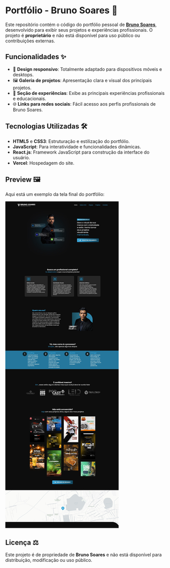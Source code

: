 # Portfólio - Bruno Soares 💼

Este repositório contém o código do portfólio pessoal de **[Bruno Soares](https://bruno-soares-portfolio.vercel.app/)**, desenvolvido para exibir seus projetos e experiências profissionais. O projeto é **proprietário** e não está disponível para uso público ou contribuições externas.

## Funcionalidades ✨

- 📱 **Design responsivo**: Totalmente adaptado para dispositivos móveis e desktops.
- 🖼️ **Galeria de projetos**: Apresentação clara e visual dos principais projetos.
- 📝 **Seção de experiências**: Exibe as principais experiências profissionais e educacionais.
- 🌐 **Links para redes sociais**: Fácil acesso aos perfis profissionais de Bruno Soares.

## Tecnologias Utilizadas 🛠️

- **HTML5** e **CSS3**: Estruturação e estilização do portfólio.
- **JavaScript**: Para interatividade e funcionalidades dinâmicas.
- **React.js**: Framework JavaScript para construção da interface do usuário.
- **Vercel**: Hospedagem do site.

## Preview 🖼️

Aqui está um exemplo da tela final do portfólio:

![Screenshot do Portfólio](preview/preview.jpeg)

## Licença ⚖️
Este projeto é de propriedade de **Bruno Soares** e não está disponível para distribuição, modificação ou uso público.
